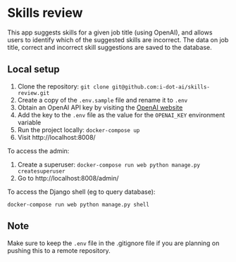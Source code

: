 # Skills review

This app suggests skills for a given job title (using OpenAI), and allows users to identify which of the suggested skills are incorrect. The data on job title, correct and incorrect skill suggestions are saved to the database.

## Local setup

1. Clone the repository: `git clone git@github.com:i-dot-ai/skills-review.git`
2. Create a copy of the `.env.sample` file and rename it to `.env`
3. Obtain an OpenAI API key by visiting the [OpenAI website](https://beta.openai.com/signup/)
4. Add the key to the `.env` file as the value for the `OPENAI_KEY` environment variable
5. Run the project locally: `docker-compose up`
6. Visit http://localhost:8008/

To access the admin:

1. Create a superuser: `docker-compose run web python manage.py createsuperuser`
2. Go to http://localhost:8008/admin/

To access the Django shell (eg to query database):

`docker-compose run web python manage.py shell`

## Note

Make sure to keep the `.env` file in the .gitignore file if you are planning on pushing this to a remote repository.
